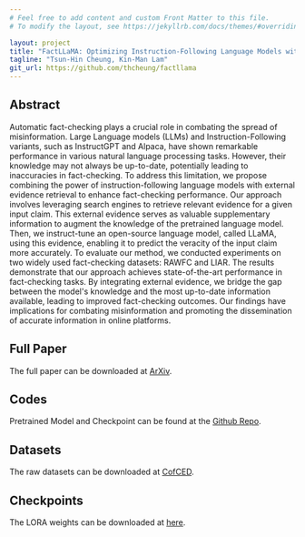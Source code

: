 ```yaml
---
# Feel free to add content and custom Front Matter to this file.
# To modify the layout, see https://jekyllrb.com/docs/themes/#overriding-theme-defaults

layout: project
title: "FactLLaMA: Optimizing Instruction-Following Language Models with External Knowledge for Automated Fact-Checking"
tagline: "Tsun-Hin Cheung, Kin-Man Lam"
git_url: https://github.com/thcheung/factllama
---
```


## Abstract

Automatic fact-checking plays a crucial role in combating the spread of misinformation. Large Language models (LLMs) and Instruction-Following variants, such as InstructGPT and Alpaca, have shown remarkable performance in various natural language processing tasks. However, their knowledge may not always be up-to-date, potentially leading to inaccuracies in fact-checking. To address this limitation, we propose combining the power of instruction-following language models with external evidence retrieval to enhance fact-checking performance. Our approach involves leveraging search engines to retrieve relevant evidence for a given input claim. This external evidence serves as valuable supplementary information to augment the knowledge of the pretrained language model. Then, we instruct-tune an open-source language model, called LLaMA, using this evidence, enabling it to predict the veracity of the input claim more accurately. To evaluate our method, we conducted experiments on two widely used fact-checking datasets: RAWFC and LIAR. The results demonstrate that our approach achieves state-of-the-art performance in fact-checking tasks. By integrating external evidence, we bridge the gap between the model's knowledge and the most up-to-date information available, leading to improved fact-checking outcomes. Our findings have implications for combating misinformation and promoting the dissemination of accurate information in online platforms.

## Full Paper

The full paper can be downloaded at [ArXiv](https://arxiv.org/abs/2309.00240).


## Codes

Pretrained Model and Checkpoint can be found at the [Github Repo](https://github.com/thcheung/FactLLaMA).

## Datasets

The raw datasets can be downloaded at [CofCED](https://github.com/Nicozwy/CofCED).

## Checkpoints

The LORA weights can be downloaded at [here](https://connectpolyu-my.sharepoint.com/:u:/g/personal/19104564r_connect_polyu_hk/EUaNsh5QMjhBtnQsjj4Cd2YBZ5sKBmTkRMmVCQUaK1XQPw?e=i26g5K).
